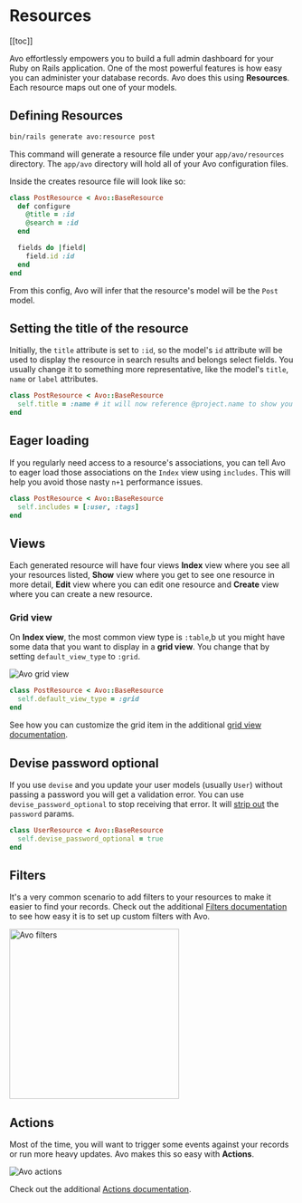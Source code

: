 # Resources

[[toc]]

Avo effortlessly empowers you to build a full admin dashboard for your Ruby on Rails application.
One of the most powerful features is how easy you can administer your database records.
Avo does this using **Resources**. Each resource maps out one of your models.

## Defining Resources

```bash
bin/rails generate avo:resource post
```

This command will generate a resource file under your `app/avo/resources` directory. The `app/avo` directory will hold all of your Avo configuration files.

Inside the creates resource file will look like so:

```ruby
class PostResource < Avo::BaseResource
  def configure
    @title = :id
    @search = :id
  end

  fields do |field|
    field.id :id
  end
end
```

From this config, Avo will infer that the resource's model will be the `Post` model.

## Setting the title of the resource

Initially, the `title` attribute is set to `:id`, so the model's `id` attribute will be used to display the resource in search results and belongs select fields. You usually change it to something more representative, like the model's `title`, `name` or `label` attributes.

```ruby
class PostResource < Avo::BaseResource
  self.title = :name # it will now reference @project.name to show you the title
end
```

<!-- ## Search

Using the `@search` property you can tell Avo which fields it should look through when doing a search on this resource. -->

## Eager loading

If you regularly need access to a resource's associations, you can tell Avo to eager load those associations on the `Index` view using `includes`. This will help you avoid those nasty `n+1` performance issues.

```ruby
class PostResource < Avo::BaseResource
  self.includes = [:user, :tags]
end
```

## Views

Each generated resource will have four views **Index** view where you see all your resources listed, **Show** view where you get to see one resource in more detail, **Edit** view where you can edit one resource and **Create** view where you can create a new resource.

### Grid view

On **Index view**, the most common view type is `:table`,b ut you might have some data that you want to display in a **grid view**. You change that by setting `default_view_type` to `:grid`.

<img :src="$withBase('/assets/img/grid-view.jpg')" alt="Avo grid view" class="border mb-4" />

```ruby
class PostResource < Avo::BaseResource
  self.default_view_type = :grid
end
```

See how you can customize the grid item in the additional [grid view documentation](grid-view).

<!-- ## Custom model

You might have a model that belongs to a namespace or that has a different name than than the resource. For those occasions you can use the `@model` option to tell Avo which model to reference.

```ruby{5}
class DelayedJobResource < Avo::BaseResource
  model_class = ::Delayed::Job

  fields do |field|
    f.id
    f.number :priority, readonly: true
    f.number :attempts, readonly: true
    f.code :handler, readonly: true, language: :yaml
    f.code :last_error, readonly: true, language: :shell
    f.date_time :run_at, readonly: true
    f.date_time :locked_at, readonly: true
    f.date_time :failed_at, readonly: true
    f.text :locked_by, readonly: true
    f.text :queue, readonly: true
  end

  def actions(request)
    a.use Avo::Actions::RetryJob
  end
end
``` -->

## Devise password optional

If you use `devise` and you update your user models (usually `User`) without passing a password you will get a validation error. You can use `devise_password_optional` to stop receiving that error. It will [strip out](https://stackoverflow.com/questions/5113248/devise-update-user-without-password/11676957#11676957) the `password` params.

```ruby
class UserResource < Avo::BaseResource
  self.devise_password_optional = true
end
```


## Filters

It's a very common scenario to add filters to your resources to make it easier to find your records. Check out the additional [Filters documentation](filters) to see how easy it is to set up custom filters with Avo.

<img :src="$withBase('/assets/img/filters.jpg')" alt="Avo filters" style="width: 300px;" class="border mb-4" />

## Actions

Most of the time, you will want to trigger some events against your records or run more heavy updates. Avo makes this so easy with **Actions**.

<img :src="$withBase('/assets/img/actions.jpg')" alt="Avo actions" class="border mb-4" />

Check out the additional [Actions documentation](actions).
